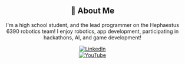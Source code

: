 <div align="center">
    <h2>🚀 About Me</h2>
    <p>I'm a high school student, and the lead programmer on the Hephaestus 6390 robotics team! I enjoy robotics, app development, participating in hackathons, AI, and game development!</p>
</div>

<div align="center">
    <a href="https://www.linkedin.com/in/mahdi-syed-5997972b6">
        <img src="https://img.shields.io/badge/LinkedIn-0077B5?style=for-the-badge&logo=linkedin&logoColor=white" alt="LinkedIn"/>
    </a>
</div>

<div align="center">
    <a href="https://http://www.youtube.com/@mahdisyed1682">
        <img src="https://th.bing.com/th/id/OIP.sCtdNjphAin-gugu0MNptAHaEK?rs=1&pid=ImgDetMain" alt="YouTube"/>
    </a>
</div>

<!--
**MahditS/MahditS** is a ✨ _special_ ✨ repository because its `README.md` (this file) appears on your GitHub profile.

Here are some ideas to get you started:

- 🔭 I’m currently working on ...
- 🌱 I’m currently learning ...
- 👯 I’m looking to collaborate on ...
- 🤔 I’m looking for help with ...
- 💬 Ask me about ...
- 📫 How to reach me: ...
- 😄 Pronouns: ...
- ⚡ Fun fact: ...
-->
